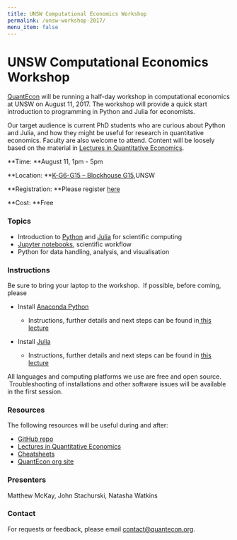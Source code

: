 ```yaml
---
title: UNSW Computational Economics Workshop
permalink: /unsw-workshop-2017/
menu_item: false
---
```

# UNSW Computational Economics Workshop

[QuantEcon](https://quantecon.org/) will be running a half-day workshop in computational economics at UNSW on August 11, 2017\. The workshop will provide a quick start introduction to programming in Python and Julia for economists.

Our target audience is current PhD students who are curious about Python and Julia, and how they might be useful for research in quantitative economics. Faculty are also welcome to attend. Content will be loosely based on the material in [Lectures in Quantitative Economics](https://lectures.quantecon.org/).

**Time: **August 11, 1pm - 5pm

**Location: **[K-G6-G15 – Blockhouse G15](https://www.learningenvironments.unsw.edu.au/spaces/blockhouse/k-g6-g15-blockhouse-g15),UNSW

**Registration: **Please register [here](https://goo.gl/forms/GcPRVuXXEGNDWTTN2)

**Cost: **Free

### Topics

*   Introduction to [Python](https://www.python.org/) and [Julia](https://julialang.org/) for scientific computing
*   [Jupyter notebooks](http://jupyter.org/), scientific workflow
*   Python for data handling, analysis, and visualisation

### Instructions

Be sure to bring your laptop to the workshop.  If possible, before coming, please

*   Install [Anaconda Python](https://www.anaconda.com/distribution/) 

    *   Instructions, further details and next steps can be found in[ this lecture](http://lectures.quantecon.org/py/getting_started.html)
*   Install [Julia](http://julialang.org/downloads)

    *   Instructions, further details and next steps can be found in [this lecture](https://lectures.quantecon.org/jl/getting_started_julia/getting_started.html)

All languages and computing platforms we use are free and open source.  Troubleshooting of installations and other software issues will be available in the first session.

### Resources

The following resources will be useful during and after:

*   [GitHub repo](https://github.com/QuantEcon/phd_workshops)
*   [Lectures in Quantitative Economics](https://lectures.quantecon.org/)
*   [Cheatsheets](https://cheatsheets.quantecon.org/)
*   [QuantEcon org site](https://quantecon.org/)

### Presenters

Matthew McKay, John Stachurski, Natasha Watkins

### Contact

For requests or feedback, please email [contact@quantecon.org](mailto:contact@quantecon.org).